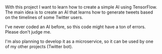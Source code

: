 With this project I want to learn how to create a simple AI using TensorFlow. The main idea is to create an AI that learns how to generate tweets based on the timelines of some Twitter users.

I've never coded an AI before, so this code might have a ton of errors. Please don't judge me.

I'm also planning to develop it as a microservice, so it can be used by one of my other projects (Twitter bot).